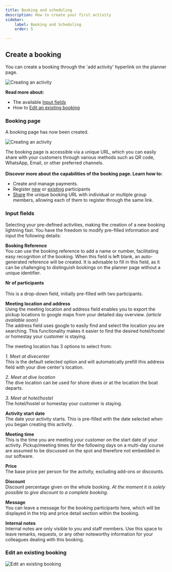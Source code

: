 ```yaml
---
title: Booking and scheduling
description: How to create your first activity
sidebar:
    label: Booking and Scheduling
    order: 5

---
```


## Create a booking
You can create a booking through the 'add activity' hyperlink on the planner page.

![Creating an activity](/images/Creating_an_activity.jpg)

**Read more about:**
- The available [Input fields](/user_manual/booking_and_scheduling/#input-fields)
- How to [Edit an existing booking](/user_manual/booking_and_scheduling/#edit-an-existing-booking)

### Booking page

A booking page has now been created.

![Creating an activity](/images/Creating_an_activity2.jpg)

The booking page is accessible via a unique URL, which you can easily share with your customers through various methods such as QR code, WhatsApp, Email, or other preferred channels.
</br></br>
**Discover more about the capabilities of the booking page. Learn how to:**
- Create and manage payments.
- Register [new](/user_manual/registration_methods/#12-send-a-personalized-email) or [existing](/user_manual/registration_methods/#13-select-an-existing-registration) participants 
- [Share](/user_manual/registration_methods/#11-share-the-booking-url) the unique booking URL with individual or multiple group members, allowing each of them to register through the same link.

### Input fields
Selecting your pre-defined activities, making the creation of a new booking lightning fast. You have the freedom to modify pre-filled information and input the following details:

**Booking Reference** 
</br>You can use the booking reference to add a name or number, facilitating easy recognition of the booking. When this field is left blank, an auto-generated reference will be created. It is advisable to fill in this field, as it can be challenging to distinguish bookings on the planner page without a unique identifier.

**Nr of participants** 
<br></br>This is a drop-down field, initially pre-filled with two participants.

**Meeting location and address** 
</br>Using the meeting location and address field enables you to export the pickup locations to google maps from your detailed day overview. *{article available soon}* 
</br>The address field uses google to easily find and select the location you are searching. This functionality makes it easier to find the desired hotel/hostel or homestay your customer is staying.

The meeting location has 3 options to select from:

*1. Meet at divecenter*
</br>This is the default selected option and will automatically prefill this address field with your dive center's location. 

*2. Meet at dive location*
</br>The dive location can be used for shore dives or at the location the boat departs.

*3. Meet at hotel/hostel*
</br>The hotel/hostel or homestay your customer is staying. 

**Activity start date** 
</br>The date your activity starts. This is pre-filled with the date selected when you began creating this activity.

**Meeting time** </br>
This is the time you are meeting your customer on the start date of your activity. 
Pickup/meeting times for the following days on a multi-day course are assumed to be discussed on the spot and therefore not embedded in our software.

**Price**
</br>The base price per person for the activity, excluding add-ons or discounts.

**Discount**
</br>Discount percentage given on the whole booking. *At the moment it is solely possible to give discount to a complete booking*.

**Message**
</br>You can leave a message for the booking participants here, which will be displayed in the trip and price detail section within the booking.

**Internal notes**
</br>Internal notes are only visible to you and staff members. Use this space to leave remarks, requests, or any other noteworthy information for your colleagues dealing with this booking.

### Edit an existing booking

![Edit an existing booking](/images/edit_an_existing_booking.jpg)